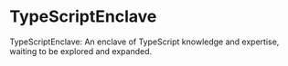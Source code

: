 # TypeScriptEnclave
TypeScriptEnclave: An enclave of TypeScript knowledge and expertise, waiting to be explored and expanded.
